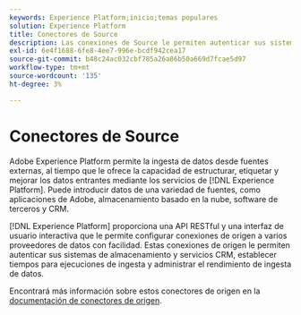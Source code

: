 ```yaml
---
keywords: Experience Platform;inicio;temas populares
solution: Experience Platform
title: Conectores de Source
description: Las conexiones de Source le permiten autenticar sus sistemas de almacenamiento y servicios CRM, establecer tiempos para ejecuciones de ingesta y administrar el rendimiento de la ingesta de datos.
exl-id: 6e4f1688-6fe8-4ee7-996e-bcdf942cea17
source-git-commit: b48c24ac032cbf785a26a86b50a669d7fcae5d97
workflow-type: tm+mt
source-wordcount: '135'
ht-degree: 3%

---
```


# Conectores de Source

Adobe Experience Platform permite la ingesta de datos desde fuentes externas, al tiempo que le ofrece la capacidad de estructurar, etiquetar y mejorar los datos entrantes mediante los servicios de [!DNL Experience Platform]. Puede introducir datos de una variedad de fuentes, como aplicaciones de Adobe, almacenamiento basado en la nube, software de terceros y CRM.

[!DNL Experience Platform] proporciona una API RESTful y una interfaz de usuario interactiva que le permite configurar conexiones de origen a varios proveedores de datos con facilidad. Estas conexiones de origen le permiten autenticar sus sistemas de almacenamiento y servicios CRM, establecer tiempos para ejecuciones de ingesta y administrar el rendimiento de ingesta de datos.

Encontrará más información sobre estos conectores de origen en la [documentación de conectores de origen](../sources/home.md).

